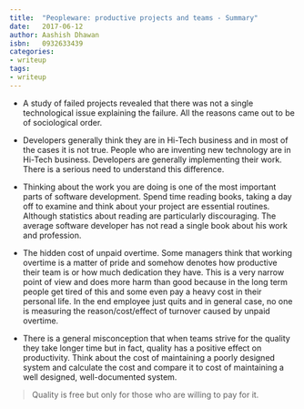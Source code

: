```yaml
---
title:  "Peopleware: productive projects and teams - Summary"
date:   2017-06-12
author: Aashish Dhawan
isbn:   0932633439
categories:
- writeup
tags:
- writeup
---
```


* A study of failed projects revealed that there was not a single technological issue explaining the failure. All the reasons came out to be of sociological order.

* Developers generally think they are in Hi-Tech business and in most of the cases it is not true. People who are inventing new technology are in Hi-Tech business. Developers are generally implementing their work. There is a serious need to understand this difference.

* Thinking about the work you are doing is one of the most important parts of software development. Spend time reading books, taking a day off to examine and think about your project are essential routines. Although statistics about reading are particularly discouraging. The average software developer has not read a single book about his work and profession.

* The hidden cost of unpaid overtime. Some managers think that working overtime is a matter of pride and somehow denotes how productive their team is or how much dedication they have. This is a very narrow point of view and does more harm than good because in the long term people get tired of this and some even pay a heavy cost in their personal life. In the end employee just quits and in general case, no one is measuring the reason/cost/effect of turnover caused by unpaid overtime.

* There is a general misconception that when teams strive for the quality they take longer time but in fact, quality has a positive effect on productivity. Think about the cost of maintaining a poorly designed system and calculate the cost and compare it to cost of maintaining a well designed, well-documented system.

> Quality is free but only for those who are willing to pay for it.
